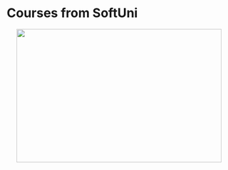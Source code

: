 # Courses from SoftUni

<p align="center">
  <img width="460" height="300" src="![image](https://user-images.githubusercontent.com/105857867/170468602-2464f851-ddad-44a8-9a14-c556839e7cf0.png)">
</p>
                                                                                                                              

